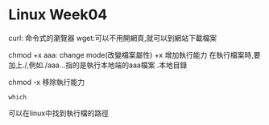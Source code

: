 # Linux Week04


curl: 命令式的瀏覽器  wget:可以不用開網頁,就可以到網站下載檔案

chmod +x aaa: change mode(改變檔案屬性) +x 增加執行能力
在執行檔案時,要加上./,例如./aaa...指的是執行本地端的aaa檔案
.本地目錄

chmod -x 移除執行能力

```
which
```
可以在linux中找到執行檔的路徑

